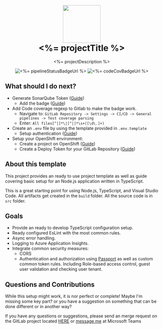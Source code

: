 
<div align="center">
<h1 align="center">
  <img src="https://avatars.githubusercontent.com/u/35199565" width="124px"/><br/>
  <%= projectTitle %>
</h1>

<p align="center">
<%= projectDescription %>
</p>

![<%= pipelineStatusBadgeUrl %>](<%= projectUrl %>)
![<%= codeCovBadgeUrl %>](<%= projectUrl %>)

</div>

## What should I do next?

* Generate SonarQube Token ([Guide](https://create.intility.app/cra/configuration/sonarqube))
  * Add the badge ([Guide](https://gitlab.intility.com/digital-telco/sonarqube/sonarqube-badge-proxy/-/blob/master/README.md))
* Add Code coverage regexp to Gitlab to make the badge work.
  * Navigate to: `GitLab Repository -> Settings -> CI/CD -> General pipelines -> Test coverage parsing`
  * Enter: `All files[^|]*\|[^|]*\s+([\d\.]+)`
* Create an `.env` file by using the template provided in `.env.template`
  * Setup authentication ([Guide](https://create.intility.app/express/API/Azure/ApplicationRegistrations))
* Setup your OpenShift environment:
  * Create a project on OpenShift ([Guide](https://create.intility.app/cra/configuration/deploy))
  * Create a Deploy Token for your GitLab Repository ([Guide](https://create.intility.app/cra/configuration/gitlab#add-gitlab-deploy-token))

## About this template

This project provides an ready to use project template as well as guide covering basic setup for an Node.js application written in TypeScript.

This is a great starting point for using Node.js, TypeScript, and Visual Studio Code. All artifacts get created in the `build` folder. All the source code is in `src` folder.

## Goals

* Provide an ready to develop TypeScript configuration setup.
* Ready configured EsLint with the most common rules.
* Async error handling.
* Logging to Azure Application Insights.
* Integrate common security measures:
  * CORS
  * Authentication and authorization using [Passport](https://www.passportjs.org/) as well as custom common token rules. Including Role-based access control, guest user validation and checking user tenant.

## Questions and Contributions

While this setup might work, it is nor perfect or complete!
Maybe I'm missing some key part? or you have a suggestion on something that can be done different or in another way?

If you have any questions or suggestions, please send an merge request on the GitLab project located [HERE](https://gitlab.intility.com/documentation/NodeTypeScriptProjectTemplate) or [message me](https://teams.microsoft.com/l/chat/0/0?users=christian.marker@intility.no) at Microsoft Teams
